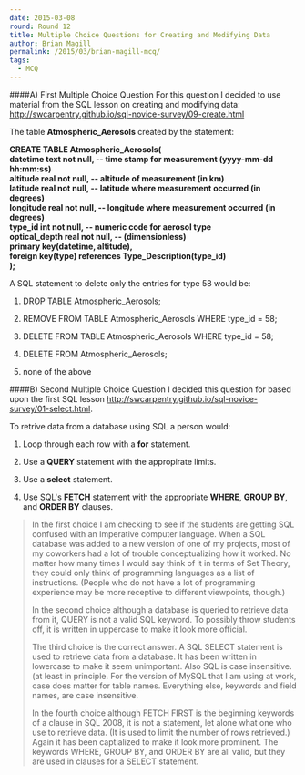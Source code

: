 ```yaml
---
date: 2015-03-08
round: Round 12
title: Multiple Choice Questions for Creating and Modifying Data
author: Brian Magill
permalink: /2015/03/brian-magill-mcq/
tags:
  - MCQ
---
```

####A) First Multiple Choice Question
For this question I decided to use material from the SQL lesson on creating and 
modifying data: http://swcarpentry.github.io/sql-novice-survey/09-create.html

The table **Atmospheric_Aerosols** created by the statement:

**CREATE TABLE Atmospheric_Aerosols(**  
**datetime      text not null,  -- time stamp for measurement (yyyy-mm-dd hh:mm:ss)**  
**altitude      real not null,  -- altitude of measurement (in km)**  
**latitude      real not null,  -- latitude where measurement occurred (in degrees)**  
**longitude     real not null,  -- longitude where measurement occurred (in degrees)**  
**type_id       int  not null,  -- numeric code for aerosol type**  
**optical_depth real not null,  -- (dimensionless)**  
**primary key(datetime, altitude),**  
**foreign key(type) references Type_Description(type_id)**  
**);**  

A SQL statement to delete only the entries for type 58 would be:

 1. DROP TABLE Atmospheric_Aerosols;
 
 2. REMOVE FROM TABLE Atmospheric_Aerosols WHERE type_id = 58;
 
 3. DELETE FROM TABLE Atmospheric_Aerosols WHERE type_id = 58;
 
 4. DELETE FROM Atmospheric_Aerosols;
 
 5. none of the above

  



####B) Second Multiple Choice Question
I decided this question for based upon the first SQL lesson 
http://swcarpentry.github.io/sql-novice-survey/01-select.html.

To retrive data from a database using SQL a person would:

   1. Loop through each row with a **for** statement.

   2. Use a **QUERY** statement with the appropirate limits.

   3. Use a **select** statement.

   4. Use SQL's **FETCH** statement with the appropriate **WHERE**, **GROUP BY**, and **ORDER BY** clauses.


>In the first choice I am checking to see if the students are getting SQL confused with an Imperative computer language.  When a SQL database was added to a new version of one of my projects, most of my coworkers had a lot of trouble conceptualizing how it worked.  No matter how many times I would say think of it in terms of Set Theory, they could only think of programming languages as a list of instructions. (People who do not have a lot of programming 
experience may be more receptive to different viewpoints, though.)
>
>In the second choice although a database is queried to retrieve data from it, QUERY is not a valid SQL keyword.  To
possibly throw students off, it is written in uppercase to make it look more official.
>
>The third choice is the correct answer.  A SQL SELECT statement is used to retrieve data from a database.  It
has been written in lowercase to make it seem unimportant.  Also SQL is case insensitive. (at least 
in principle.  For the version of MySQL that I am using at work, case does matter for table names.
Everything else, keywords and field names, are case insensitive.
>
>In the fourth choice although FETCH FIRST is the beginning keywords of a clause in SQL 2008, it is not a statement, let alone what one who use to retrieve data.  (It is used to limit the number of rows retrieved.)  Again it
has been captialized to make it look more prominent.  The keywords WHERE, GROUP BY, and ORDER BY are all valid, but
they are used in clauses for a SELECT statement.

